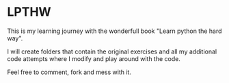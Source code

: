 # LPTHW

This is my learning journey with the wonderfull book "Learn python the hard way".

I will create folders that contain the original exercises and all my additional code attempts where I modify and play around with the code.

Feel free to comment, fork and mess with it.
